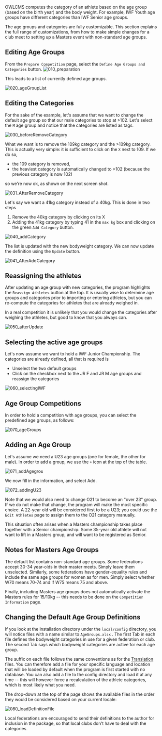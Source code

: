 

OWLCMS computes the category of an athlete based on the age group (based on the birth year) and the body weight.  For example, IWF Youth age groups have different categories than IWF Senior age groups.

The age groups and categories are fully customizable.  This section explains the full range of customizations, from how to make simple changes for a club meet to setting up a Masters event with non-standard age groups.

## Editing Age Groups

From the  `Prepare Competition` page, select the `Define Age Groups and Categories` button.  ![010_preparation](img/Categories/010_preparation.png)

This leads to a list of currently defined age groups.

![020_ageGroupList](img/Categories/020_ageGroupList.png)

## Editing the Categories

For the sake of the example, let's assume that we want to change the default age group so that our male categories to stop at >102. Let's select the `M` age group and notice that the categories are listed as tags.

![030_beforeRemoveCategory](img/Categories/030_beforeRemoveCategory.png)

What we want is to remove the 109kg category and the >109kg category.   This is actually very simple: it is sufficient to click on the `X` next to 109.  If we do so,

- the 109 category is removed,
- the heaviest category is automatically changed to >102 (because the previous category is now 102)

so we're now ok, as shown on the next screen shot.

![031_AfterRemoveCategory](img/Categories/031_AfterRemoveCategory.png)

Let's say we want a 41kg category instead of a 40kg.  This is done in two steps

1. Remove the 40kg category by clicking on its X
2. Adding the 41kg category by typing 41 in the `max kg` box and clicking on the green `Add Category` button.

![040_addCategory](img/Categories/040_addCategory.png)

The list is updated with the new bodyweight category. We can now update the definition using the `Update` button.

![041_AfterAddCategory](img/Categories/041_AfterAddCategory.png)

## Reassigning the athletes

After updating an age group with new categories, the program highlights the `Reassign Athletes` button at the top.  It is usually wise to determine age groups and categories prior to importing or entering athletes, but you can re-compute the categories for athletes that are already weighed in.

In a real competition it is unlikely that you would change the categories after weighing the athletes, but good to know that you always can.

![050_afterUpdate](img/Categories/050_afterUpdate.png)

## Selecting the active age groups

Let's now assume we want to hold a IWF Junior Championship.  The categories are already defined, all that is required is

- Unselect the two default groups
- Click on the checkbox next to the JR F and JR M age groups and reassign the categories

![060_selectingIWF](img/Categories/060_selectingIWF.png)

## Age Group Competitions

In order to hold a competition with age groups, you can select the predefined age groups, as follows:

![070_ageGroups](img/Categories/070_ageGroups.png)

## Adding an Age Group

Let's assume we need a U23 age groups (one for female, the other for male).  In order to add a group, we use the `+` icon at the top of the table.

![071_addAgegrou](img/Categories/071_addAgegrou.png)

We now fill in the information, and select Add.

![072_addingU23](img/Categories/072_addingU23.png)

Note that we would also need to change O21 to become an "over 23" group.  If we do not make that change, the program will make the most specific choice.  A 22-year old will be considered first to be a U23; you could use the `Edit Athletes` page to assign them to the O21 category manually.

This situation often arises when a Masters championship takes place together with a Senior championship. Some 35-year old athlete will not want to lift in a Masters group, and will want to be registered as Senior.

## Notes for Masters Age Groups

The default list contains non-standard age groups.  Some federations accept 30-34 year-olds in their master meets. Simply leave them unselected.   Similarly, some federations have gender-equality rules and include the same age groups for women as for men.  Simply select whether W70 means 70-74 and if W75 means 75 and above.

Finally, including Masters age groups does not automatically activate the Masters rules for 15/10kg -- this needs to be done on the `Competition Information` page.

## Changing the Default Age Group Definitions

If you look at the installation directory under the `local/config` directory, you will notice files with a name similar to `AgeGroups.xlsx` .  The first Tab in each file defines the bodyweight categories in use for a given federation or club.  The second Tab says which bodyweight categories are active for each age group.

The suffix on each file follows the same conventions as for the [Translation](Translation) files.  You can therefore add a file for your specific language and location that will be loaded by default when the program is first started with no database.  You can also add a file to the config directory and load it at any time -- this will however force a recalculation of the athlete categories, which is most likely what you need.

The drop-down at the top of the page shows the available files in the order they would be considered based on your current locale:

![080_loadDefinitionFile](img/Categories/080_loadDefinitionFile.png)

Local federations are encouraged to send their definitions to the author for inclusion in the package, so that local clubs don't have to deal with the categories.